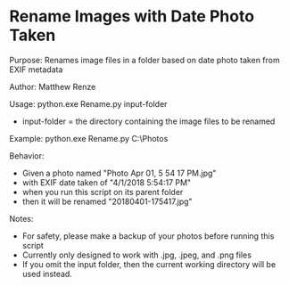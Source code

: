 # Rename Images with Date Photo Taken

Purpose: Renames image files in a folder based on date photo taken from EXIF metadata

Author: Matthew Renze

Usage: python.exe Rename.py input-folder
  - input-folder = the directory containing the image files to be renamed

Example: python.exe Rename.py C:\Photos

Behavior:
  - Given a photo named "Photo Apr 01, 5 54 17 PM.jpg"  
  - with EXIF date taken of "4/1/2018 5:54:17 PM"  
  - when you run this script on its parent folder
  - then it will be renamed "20180401-175417.jpg"

Notes:
  - For safety, please make a backup of your photos before running this script
  - Currently only designed to work with .jpg, .jpeg, and .png files
  - If you omit the input folder, then the current working directory will be used instead.

